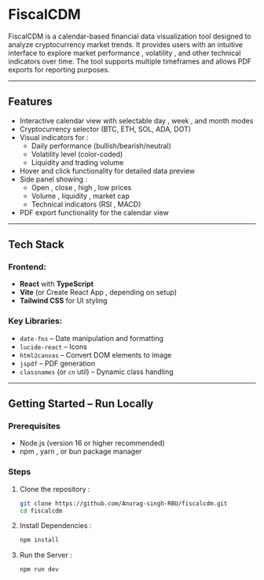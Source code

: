 # FiscalCDM

FiscalCDM is a calendar-based financial data visualization tool designed to analyze cryptocurrency market trends. It provides users with an intuitive interface to explore market performance , volatility , and other technical indicators over time. The tool supports multiple timeframes and allows PDF exports for reporting purposes.

---

## Features

- Interactive calendar view with selectable day , week , and month modes
- Cryptocurrency selector (BTC, ETH, SOL, ADA, DOT)
- Visual indicators for :
  - Daily performance (bullish/bearish/neutral)
  - Volatility level (color-coded)
  - Liquidity and trading volume
- Hover and click functionality for detailed data preview
- Side panel showing :
  - Open , close , high , low prices
  - Volume , liquidity , market cap
  - Technical indicators (RSI , MACD)
- PDF export functionality for the calendar view

---

## Tech Stack

### Frontend:
- **React** with **TypeScript**
- **Vite** (or Create React App , depending on setup)
- **Tailwind CSS** for UI styling

### Key Libraries:
- `date-fns` – Date manipulation and formatting
- `lucide-react` – Icons
- `html2canvas` – Convert DOM elements to image
- `jspdf` – PDF generation
- `classnames` (or `cn` util) – Dynamic class handling

---

## Getting Started – Run Locally

### Prerequisites
- Node.js (version 16 or higher recommended)
- npm , yarn , or bun package manager

### Steps

1. Clone the repository :
   ```bash
   git clone https://github.com/Anurag-singh-RBU/fiscalcdm.git
   cd fiscalcdm

2. Install Dependencies :
   ```bash
   npm install

3. Run the Server :
   ```bash
   npm run dev
  

